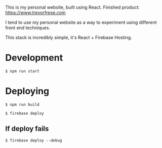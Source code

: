 This is my personal website, built using React. Finished product:
https://www.trevorfrese.com

I tend to use my personal website as a way to experiment using different front end techniques.

This stack is incredibly simple, it's React + Firebase Hosting.

# Development
`$ npm run start`

# Deploying
`$ npm run build`

`$ firebase deploy`

##  If deploy fails
`$ firebase deploy --debug`
